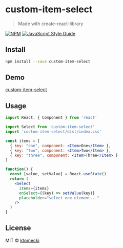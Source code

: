 # custom-item-select

> Made with create-react-library

[![NPM](https://img.shields.io/npm/v/custom-item-select.svg)](https://www.npmjs.com/package/custom-item-select) [![JavaScript Style Guide](https://img.shields.io/badge/code_style-standard-brightgreen.svg)](https://standardjs.com)

## Install

```bash
npm install --save custom-item-select
```

## Demo
[custom-item-select](https://ktomecki.github.io/custom-item-select/)


## Usage
```jsx
import React, { Component } from 'react'

import Select from 'custom-item-select'
import 'custom-item-select/dist/index.css'

const items = [
  { key: "one", component: <Item>One</Item> },
  { key: "two", component: <Item>Two</Item> },
  { key: "three", component: <Item>Three</Item> }
]

function() {
  const [value, setValue] = React.useState()
  return (
    <Select 
      items={items} 
      onSelect={(key) => setValue(key)} 
      placeholder="select one element..."
    />
  )
}
```

## License

MIT © [ktomecki](https://github.com/ktomecki)
